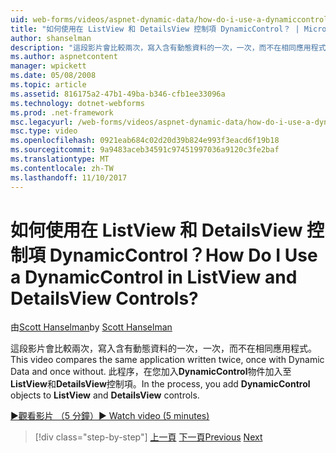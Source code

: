 ```yaml
---
uid: web-forms/videos/aspnet-dynamic-data/how-do-i-use-a-dynamiccontrol-in-listview-and-detailsview-controls
title: "如何使用在 ListView 和 DetailsView 控制項 DynamicControl？ | Microsoft Docs"
author: shanselman
description: "這段影片會比較兩次，寫入含有動態資料的一次，一次，而不在相同應用程式。 在過程中，您必須將 DynamicControl 物件加入清單檢視..."
ms.author: aspnetcontent
manager: wpickett
ms.date: 05/08/2008
ms.topic: article
ms.assetid: 816175a2-47b1-49ba-b346-cfb1ee33096a
ms.technology: dotnet-webforms
ms.prod: .net-framework
msc.legacyurl: /web-forms/videos/aspnet-dynamic-data/how-do-i-use-a-dynamiccontrol-in-listview-and-detailsview-controls
msc.type: video
ms.openlocfilehash: 0921eab684c02d20d39b824e993f3eacd6f19b18
ms.sourcegitcommit: 9a9483aceb34591c97451997036a9120c3fe2baf
ms.translationtype: MT
ms.contentlocale: zh-TW
ms.lasthandoff: 11/10/2017
---
```

<a name="how-do-i-use-a-dynamiccontrol-in-listview-and-detailsview-controls"></a><span data-ttu-id="fc7b5-105">如何使用在 ListView 和 DetailsView 控制項 DynamicControl？</span><span class="sxs-lookup"><span data-stu-id="fc7b5-105">How Do I Use a DynamicControl in ListView and DetailsView Controls?</span></span>
====================
<span data-ttu-id="fc7b5-106">由[Scott Hanselman](https://github.com/shanselman)</span><span class="sxs-lookup"><span data-stu-id="fc7b5-106">by [Scott Hanselman](https://github.com/shanselman)</span></span>

<span data-ttu-id="fc7b5-107">這段影片會比較兩次，寫入含有動態資料的一次，一次，而不在相同應用程式。</span><span class="sxs-lookup"><span data-stu-id="fc7b5-107">This video compares the same application written twice, once with Dynamic Data and once without.</span></span> <span data-ttu-id="fc7b5-108">此程序，在您加入**DynamicControl**物件加入至**ListView**和**DetailsView**控制項。</span><span class="sxs-lookup"><span data-stu-id="fc7b5-108">In the process, you add **DynamicControl** objects to **ListView** and **DetailsView** controls.</span></span>

[<span data-ttu-id="fc7b5-109">&#9654;觀看影片 （5 分鐘）</span><span class="sxs-lookup"><span data-stu-id="fc7b5-109">&#9654; Watch video (5 minutes)</span></span>](https://channel9.msdn.com/Blogs/ASP-NET-Site-Videos/how-do-i-use-a-dynamiccontrol-in-listview-and-detailsview-controls)

>[!div class="step-by-step"]
<span data-ttu-id="fc7b5-110">[上一頁](how-do-i-display-unknown-datatypes.md)
[下一頁](getting-started-with-dynamic-data.md)</span><span class="sxs-lookup"><span data-stu-id="fc7b5-110">[Previous](how-do-i-display-unknown-datatypes.md)
[Next](getting-started-with-dynamic-data.md)</span></span>
